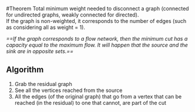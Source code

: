 #Theorem
Total minimum weight needed to disconnect a graph (connected for undirected graphs, weakly connected for directed).    
If the graph is non-weighted, it corresponds to the number of edges (such as considering all as weight = 1).    

*==If the graph corresponds to a flow network, then the minimum cut has a capacity equal to the maximum flow. It will happen that the source and the sink are in opposite sets.==*

## Algorithm
1. Grab the residual graph
2. See all the vertices reached from the source
3. All the edges (of the original graph) that go from a vertex that can be reached (in the residual) to one that cannot, are part of the cut